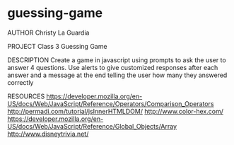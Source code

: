 # guessing-game

AUTHOR
Christy La Guardia

PROJECT
Class 3 Guessing Game

DESCRIPTION
Create a game in javascript using prompts to ask the user to answer 4 questions. Use alerts to give customized responses after each answer and a message at the end telling the user how many they answered correctly

RESOURCES
https://developer.mozilla.org/en-US/docs/Web/JavaScript/Reference/Operators/Comparison_Operators
http://permadi.com/tutorial/jsInnerHTMLDOM/
http://www.color-hex.com/
https://developer.mozilla.org/en-US/docs/Web/JavaScript/Reference/Global_Objects/Array
http://www.disneytrivia.net/
